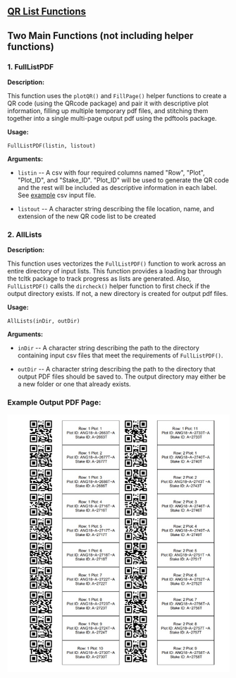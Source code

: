 ## **[QR List Functions](https://github.com/mchizk1/UA_Fruit_Breeding/blob/main/QRlist/QRlist.R)**

## Two Main Functions (not including helper functions)

### 1. FullListPDF

**Description:**

This function uses the `plotQR()` and `FillPage()` helper functions to create a QR code (using the
QRcode package) and pair it with descriptive plot information, filling up multiple temporary pdf 
files, and stitching them together into a single multi-page output pdf using the pdftools package.

**Usage:**

    FullListPDF(listin, listout)

**Arguments:**

* `listin` -- A csv with four required columns named "Row", "Plot", "Plot_ID", and "Stake_ID".  "Plot_ID" will be used to generate the QR code and the rest will be included as descriptive 
information in each label. See [example](https://github.com/mchizk1/UA_Fruit_Breeding/blob/main/QRlist/example.csv) csv input file.

* `listout` -- A character string describing the file location, name, and extension of the new
QR code list to be created


### 2. AllLists

**Description:**

This function uses vectorizes the `FullListPDF()` function to work across an entire directory
of input lists.  This function provides a loading bar through the tcltk package to track 
progress as lists are generated.  Also, `FullListPDF()` calls the `dircheck()` helper function
to first check if the output directory exists.  If not, a new directory is created for output
pdf files.

**Usage:**

    AllLists(inDir, outDir)

**Arguments:**

* `inDir` -- A character string describing the path to the directory containing input csv files
that meet the requirements of `FullListPDF()`.

* `outDir` -- A character string describing the path to the directory that output PDF files should
be saved to.  The output directory may either be a new folder or one that already exists.

### Example Output PDF Page:

![QRexample](https://github.com/mchizk1/UA_Fruit_Breeding/blob/main/QRlist/QRpic.jpg)

